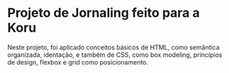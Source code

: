 <h1 >Projeto de Jornaling feito para a Koru</h1>

<p>Neste projeto, foi aplicado conceitos básicos de HTML, como semântica organizada, identação, e também de CSS, como box modeling, princípios de design, 
flexbox e grid como posicionamento.</p>

